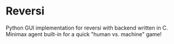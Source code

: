 # Reversi

Python GUI implementation for reversi with backend written in C.  
Minimax agent built-in for a quick "human vs. machine" game!

